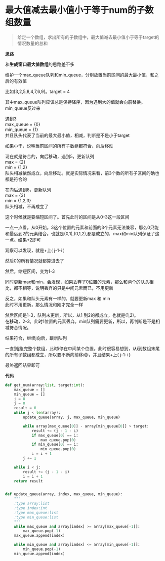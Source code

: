 # 最大值减去最小值小于等于num的子数组数量

> 给定一个数组，求出所有的子数组中，最大值减去最小值小于等于target的情况数量的总和


**思路**

和**生成窗口最大值数组**的思路差不多

维护一个max_queue队列和min_queue，分别放置当前区间的最大最小值，和之后的有效值

比如[3,2,5,8,4,7,6,9]。target = 4

其中max_queue队列应该总是保持降序，因为遇到大的值就会向前替换。min_queue反过来

遇到3  
max_queue = {0}  
min_queue = {1}  
并且队头代表了当前的最大最小值，相减，判断是不是小于target

如果小于，说明当前区间的所有子数组都符合，向后移动

现在就是符合的，向后移动，遇到5，更新队列  
max = {2}  
min = {1,2}  
队头相减依然成立，向后移动。就是实际情况来看，前3个数的所有子区间的确也都是符合的

在向后遇到8，更新队列  
max = {3}  
min = {1,2,3}  
队头相减，不再成立了  

这个时候就是要缩短区间了。首先此时的区间是从0-3这一段区间

一点一点看。从0开始，3这个位置的元素和前面的3个元素无法兼容，那么0只能和最远到2的元素结合，也就是(0,1),(0,1,2),都是成立的，max和min队列保证了这一点。结果+2即可

观察可以发现，就是+上( j-1-i )

然后0的所有情况就都算进去了

然后，缩短区间，变为1-3

同时更新max和min，会发现，如果丢弃了0位置的元素，那么和两个的队头相比，都不相等，说明丢弃的只是中间元素而已，不用更新

反之，如果和队头元素有一样的，就要更新max 和 min  
此时不用更新，那么情况和刚才完全一样

然后区间是1-3，队列未更新，所以，从1 到2的都成立，也就是(1,2)。  
在移动，2-3，此时1位置的元素丢弃，min队列需要更新，所以，再判断是不是相减符合情况。  

结果符合，继续j向后，跟新队列

一直到j跑完整个数组，此时i停在中间某个位置，此时很容易想到，从i到数组末尾的所有子数组都成立，所以要不断向前移动i，并且结果+上( j-1-i )

最终返回结果即可

**代码**

```python
def get_num(array:list, target:int):
    max_queue = []
    min_queue = []
    i = 0
    j = 0
    result = 0
    while j < len(array):
        update_queue(array, j, max_queue, min_queue)

        while array[max_queue[0]] - array[min_queue[0]] > target:
            result += (j - 1 - i)
            if max_queue[0] == i:
                max_queue.pop(0)
            if min_queue[0] == i:
                min_queue.pop(0)
            i = i + 1
        j += 1

    while i < j:
        result += (j - 1 - i)
        i = i + 1
    return result


def update_queue(array, index, max_queue, min_queue):
    """
    :type array:list
    :type index:int
    :type max_queue:list
    :type min_queue:list
    """
    while max_queue and array[index] >= array[max_queue[-1]]:
        max_queue.pop(-1)
    max_queue.append(index)

    while min_queue and array[index] <= array[min_queue[-1]]:
        min_queue.pop(-1)
    min_queue.append(index)
```
